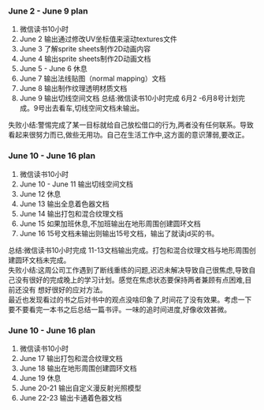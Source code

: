### June 2 - June 9 plan
1. 微信读书10小时
2. June 2 输出通过修改UV坐标值来滚动textures文件
3. June 3 了解sprite sheets制作2D动画内容
4. June 4 输出sprite sheets制作2D动画文档
5. June 5 - June 6 休息
6. June 7 输出法线贴图（normal mapping）文档
7. June 8 输出制作纹理透明材质文档
8. June 9 输出切线空间文档
总结:微信读书10小时完成 6月2 -6月8号计划完成。9号出去看车,切线空间文档未输出。  

失败小结:警惕完成了某一目标就给自己放松借口的行为,两者没有任何联系。导致看起来很努力而已,做些无用功。自己在生活工作中,这方面的意识薄弱,要改正。


### June 10 - June 16 plan
1. 微信读书10小时
2. June 10 - June 11 输出切线空间文档
3. June 12 休息
4. June 13 输出全息着色器文档
5. June 14 输出打包和混合纹理文档
6. June 15 如果加班休息,不加班输出在地形周围创建圆环文档
7. June 16 15号文档未输出则输出15号文档，输出了就读jd买的书。

总结:微信读书10小时完成 11-13文档输出完成。打包和混合纹理文档与地形周围创建圆环文档未完成。  
失败小结:这周公司工作遇到了断线重练的问题,迟迟未解决导致自己很焦虑,导致自己没有很好的完成晚上的学习计划。感觉在焦虑状态要保持两者兼顾有点困难,目前还没有
想好很好的应对方法。  
最近也发现看过的书之后对书中的观点没啥印象了,时间花了没有效果。考虑一下 要不要看完一本书之后总结一篇书评。一味的追时间进度,好像收效甚微。


### June 10 - June 16 plan
1. 微信读书10小时
2. June 17 输出打包和混合纹理文档
3. June 18 输出在地形周围创建圆环文档
4. June 19 休息
5. June 20-21 输出自定义漫反射光照模型
6. June 22-23 输出卡通着色器文档
